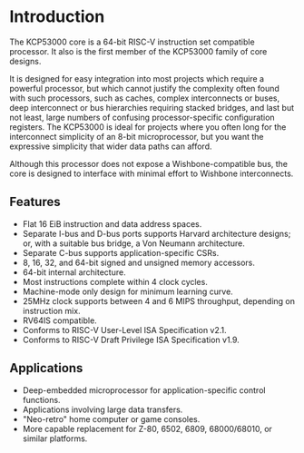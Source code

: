 # Introduction

The KCP53000 core is
a 64-bit RISC-V instruction set compatible
processor.
It also is the first member
of the KCP53000 family of core designs.

It is designed for easy integration
into most projects which require
a powerful processor,
but which cannot justify the complexity
often found with such processors, such as
caches,
complex interconnects or buses,
deep interconnect or bus hierarchies requiring stacked bridges,
and last but not least,
large numbers of confusing processor-specific configuration registers.
The KCP53000 is ideal for projects
where you often long for the interconnect simplicity
of an 8-bit microprocessor,
but you want the expressive simplicity
that wider data paths can afford.

Although this processor does not expose a Wishbone-compatible bus,
the core is designed to interface with minimal effort to Wishbone interconnects.

## Features

* Flat 16 EiB instruction and data address spaces.
* Separate I-bus and D-bus ports supports Harvard architecture designs; or, with a suitable bus bridge, a Von Neumann architecture.
* Separate C-bus supports application-specific CSRs.
* 8, 16, 32, and 64-bit signed and unsigned memory accessors.
* 64-bit internal architecture.
* Most instructions complete within 4 clock cycles.
* Machine-mode only design for minimum learning curve.
* 25MHz clock supports between 4 and 6 MIPS throughput, depending on instruction mix.
* RV64IS compatible.
* Conforms to RISC-V User-Level ISA Specification v2.1.
* Conforms to RISC-V Draft Privilege ISA Specification v1.9.

## Applications

* Deep-embedded microprocessor for application-specific control functions.
* Applications involving large data transfers.
* "Neo-retro" home computer or game consoles.
* More capable replacement for Z-80, 6502, 6809, 68000/68010, or similar platforms.
